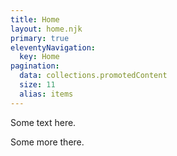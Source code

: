 ```yaml
---
title: Home
layout: home.njk
primary: true
eleventyNavigation:
  key: Home
pagination:
  data: collections.promotedContent
  size: 11
  alias: items
---
```


Some text here.

Some more there.
